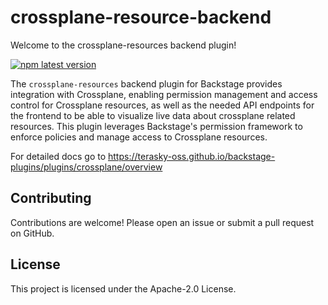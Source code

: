 # crossplane-resource-backend
Welcome to the crossplane-resources backend plugin!

[![npm latest version](https://img.shields.io/npm/v/@terasky/backstage-plugin-crossplane-resources-backend/latest.svg)](https://www.npmjs.com/package/@terasky/backstage-plugin-crossplane-resources-backend)

The `crossplane-resources` backend plugin for Backstage provides integration with Crossplane, enabling permission management and access control for Crossplane resources, as well as the needed API endpoints for the frontend to be able to visualize live data about crossplane related resources. This plugin leverages Backstage's permission framework to enforce policies and manage access to Crossplane resources.

For detailed docs go to https://terasky-oss.github.io/backstage-plugins/plugins/crossplane/overview

## Contributing
Contributions are welcome! Please open an issue or submit a pull request on GitHub.

## License
This project is licensed under the Apache-2.0 License.